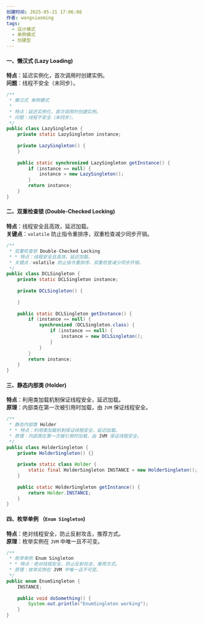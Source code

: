 ```yaml
---
创建时间: 2025-05-21 17:06:08
作者: wangxiaoming
tags:
  - 设计模式
  - 单例模式
  - 创建型
---
```

#### 一、懒汉式 (Lazy Loading)
**特点**​：延迟实例化，首次调用时创建实例。  
​**问题**​：线程不安全（未同步）。

```java
/**  
 * 懒汉式 单例模式  
 *  
 * 特点：延迟实例化，首次调用时创建实例。  
 * 问题：线程不安全（未同步）。  
 */  
public class LazySingleton {  
    private static LazySingleton instance;  
    
    private LazySingleton() {  
    }  
  
    public static synchronized LazySingleton getInstance() {  
        if (instance == null) {  
            instance = new LazySingleton();  
        }  
        return instance;  
    }  
}
```

#### 二、双重检查锁 (Double-Checked Locking)
**特点**​：线程安全且高效，延迟加载。  
​**关键点**​：`volatile` 防止指令重排序，双重检查减少同步开销。

```java
/**  
 * 双重检查锁 Double-Checked Locking  
 * * 特点：线程安全且高效，延迟加载。  
 * 关键点：volatile 防止指令重排序，双重检查减少同步开销。  
 */  
public class DCLSingleton {  
    private static DCLSingleton instance;  
  
    private DCLSingleton() {  
  
    }  
  
    public static DCLSingleton getInstance() {  
        if (instance == null) {  
            synchronized (DCLSingleton.class) {  
                if (instance == null) {  
                    instance = new DCLSingleton();  
                }  
            }  
        }  
        return instance;  
    }  
}
```

#### 三、静态内部类 (Holder)
​**特点**​：利用类加载机制保证线程安全，延迟加载。  
​**原理**​：内部类在第一次被引用时加载，由 `JVM` 保证线程安全。

```java
/**  
 * 静态内部类 Holder  
 * * 特点：利用类加载机制保证线程安全，延迟加载。  
 * 原理：内部类在第一次被引用时加载，由 JVM 保证线程安全。  
 */  
public class HolderSingleton {  
    private HolderSingleton() {}  
  
    private static class Holder {  
        static final HolderSingleton INSTANCE = new HolderSingleton();  
    }  
  
    public static HolderSingleton getInstance() {  
        return Holder.INSTANCE;  
    }  
}
```

#### 四、枚举单例 （`Enum Singleton`)
**特点**​：绝对线程安全，防止反射攻击，推荐方式。  
​**原理**​：枚举实例在 `JVM` 中唯一且不可变。

```java
/**  
 * 枚举单例 Enum Singleton  
 * * 特点：绝对线程安全，防止反射攻击，推荐方式。  
 * 原理：枚举实例在 JVM 中唯一且不可变。  
 */  
public enum EnumSingleton {  
    INSTANCE;  
  
    public void doSomething() {  
        System.out.println("EnumSingleton working");  
    }  
}
```